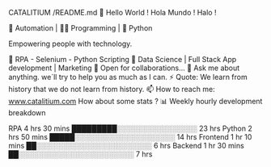 CATALITIUM /README.md
👋 Hello World ! Hola Mundo !  Halo !  

🤖 Automation | 👨‍💻 Programming | 🐍 Python

Empowering people with technology.

🤖 RPA - Selenium - Python Scripting 
🌱 Data Science | Full Stack App development | Marketing
👯 Open for collaborations...
💬 Ask me about anything.  we´ll try to help you as much as I can.
⚡ Quote: We learn from history that we do not learn from history.
📫 How to reach me: www.catalitium.com
 How about some stats ?
📊 Weekly hourly development breakdown

RPA       4 hrs 30 mins       █████████░░░░░░░░░░░░░░░░   23 hrs
Python    2 hrs 50 mins       █████░░░░░░░░░░░░░░░░░░░░   14 hrs 
Frontend  1 hr  10 mins       ██░░░░░░░░░░░░░░░░░░░░░░░   6  hrs 
Backend   1 hr  30 mins       ██░░░░░░░░░░░░░░░░░░░░░░░   7  hrs 
